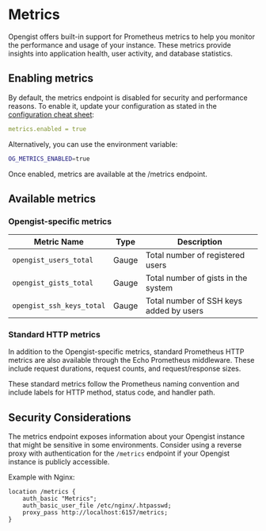 # Metrics

Opengist offers built-in support for Prometheus metrics to help you monitor the performance and usage of your instance. These metrics provide insights into application health, user activity, and database statistics.

## Enabling metrics

By default, the metrics endpoint is disabled for security and performance reasons. To enable it, update your configuration as stated in the [configuration cheat sheet](cheat-sheet.md):

```yaml
metrics.enabled = true
```

Alternatively, you can use the environment variable:

```bash
OG_METRICS_ENABLED=true
```

Once enabled, metrics are available at the /metrics endpoint.

## Available metrics

### Opengist-specific metrics

| Metric Name | Type | Description |
|-------------|------|-------------|
| `opengist_users_total` | Gauge | Total number of registered users |
| `opengist_gists_total` | Gauge | Total number of gists in the system |
| `opengist_ssh_keys_total` | Gauge | Total number of SSH keys added by users |

### Standard HTTP metrics

In addition to the Opengist-specific metrics, standard Prometheus HTTP metrics are also available through the Echo Prometheus middleware. These include request durations, request counts, and request/response sizes.

These standard metrics follow the Prometheus naming convention and include labels for HTTP method, status code, and handler path.

## Security Considerations

The metrics endpoint exposes information about your Opengist instance that might be sensitive in some environments. Consider using a reverse proxy with authentication for the `/metrics` endpoint if your Opengist instance is publicly accessible.

Example with Nginx:

```shell
location /metrics {
    auth_basic "Metrics";
    auth_basic_user_file /etc/nginx/.htpasswd;
    proxy_pass http://localhost:6157/metrics;
}
```

